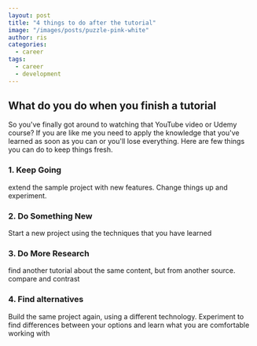 ```yaml
---
layout: post
title: "4 things to do after the tutorial"
image: "/images/posts/puzzle-pink-white"
author: ris
categories:
  - career
tags:
  - career
  - development
---
```


## What do you do when you finish a tutorial

So you've finally got around to watching that YouTube video or Udemy course?  If you are like me you need to apply the knowledge that you've learned as soon as you can or you'll lose everything.  Here are few things you can do to keep things fresh.

### 1. Keep Going

extend the sample project with new features.  Change things up and experiment.

### 2. Do Something New

Start a new project using the techniques that you have learned

### 3. Do More Research

find another tutorial about the same content, but from another source. compare and contrast

### 4. Find alternatives

Build the same project again, using a different technology.  Experiment to find differences between your options and learn what you are comfortable working with
